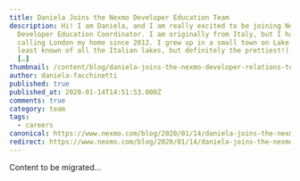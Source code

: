 ```yaml
---
title: Daniela Joins the Nexmo Developer Education Team
description: Hi! I am Daniela, and I am really excited to be joining Nexmo as
  Developer Education Coordinator. I am originally from Italy, but I have been
  calling London my home since 2012. I grew up in a small town on Lake Iseo (the
  least known of all the Italian lakes, but definitely the prettiest!). Before
  […]
thumbnail: /content/blog/daniela-joins-the-nexmo-developer-relations-team-dr/city-731219_1920-1.jpg
author: daniela-facchinetti
published: true
published_at: 2020-01-14T14:51:53.000Z
comments: true
category: team
tags:
  - careers
canonical: https://www.nexmo.com/blog/2020/01/14/daniela-joins-the-nexmo-developer-relations-team-dr
redirect: https://www.nexmo.com/blog/2020/01/14/daniela-joins-the-nexmo-developer-relations-team-dr
---
```


Content to be migrated...
